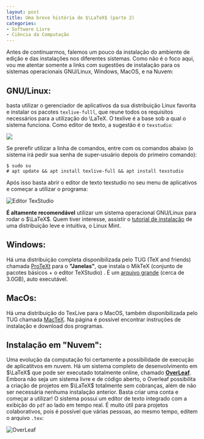 ```yaml
---
layout: post
title: Uma breve história do $\LaTeX$ (parte 2)
categories:
- Software Livre
- Ciência da Computação
---
```


Antes de continuarmos, falemos um pouco da instalação do ambiente de edição e das instalações nos diferentes sistemas. Como não é o foco aqui, vou me atentar somente a links com sugestões de instalação para os sistemas operacionais GNU/Linux, Windows, MacOS, e na Nuvem:

## **GNU/Linux**:

basta utilizar o gerenciador de aplicativos da sua distribuição Linux favorita e instalar os pacotes `texlive-fulll`, que reune todos os requisitos necessários para a utilização do \LaTeX. O texlive é a base sob a qual o sistema funciona. Como editor de texto, a sugestão é o `texstudio`:

![](https://otelegrafo.com/images/gerenciador-aplicativos.png)

Se prerefir utilizar a linha de comandos, entre com os comandos abaixo (o sistema irá pedir sua senha de super-usuário depois do primeiro comando):

```
$ sudo su
# apt update && apt install texlive-full && apt install texstudio
```

Após isso basta abrir o editor de texto texstudio no seu menu de aplicativos e começar a utilizar o programa:

![Editor TexStudio](https://otelegrafo.com/images//textudio.png)

**É altamente recomendável** utilizar um sistema operacional GNU/Linux para rodar o $\LaTeX$. Quem tiver interesse, assistir o [tutorial de instalação](https://www.youtube.com/watch?v=WgJksOkfnTQ) de uma distribuição leve e intuitiva, o Linux Mint.

## Windows:

Há uma distribuição completa disponibilizada pelo TUG (TeX and friends) chamada [ProTeXt](https://www.tug.org/protext/) para o **"Janelas"**, que instala o MikTeX (conjunto de pacotes básicos + o editor TeXStudio) . É um [arquivo grande](http://linorg.usp.br/CTAN/systems/windows/protext/protext-3.1.10-040819.zip) (cerca de 3.0GB), auto executável.

## MacOs:

Há uma distribuição do TexLive para o MacOS, também disponibilizada pelo TUG chamada [MacTeX](https://tug.org/mactex/). Na página é possível encontrar instruções de instalação e download dos programas.

## Instalação em "Nuvem":

Uma evolução da computação foi certamente a possibilidade de execução de aplicatitvos em nuvem. Há um sistema completo de desenvolvimento em $\LaTeX$ que pode ser executado totalmente online, chamado **[OverLeaf](https://www.overleaf.com/)**. Embora não seja um sistema livre e de código aberto, o Overleaf possibilita a criação de projetos em $\LaTeX$ totalmente sem cobranças, além de não ser necessária nenhuma instalação anterior. Basta criar uma conta e começar a utilizar! O sistema possui um editor de texto integrado com a exibição do `pdf` ao lado em tempo real. É muito útil para projetos colaborativos, pois é possível que várias pessoas, ao mesmo tempo, editem o arquivo `.tex`:

![OverLeaf](https://otelegrafo.com/images/overleaf-2019.png)
